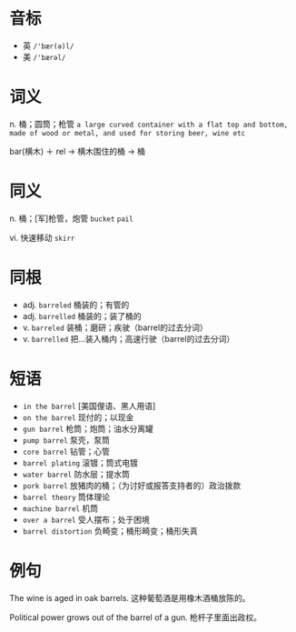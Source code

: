 # 音标

- 英 `/'bær(ə)l/`
- 美 `/'bærəl/`

# 词义

n. 桶；圆筒；枪管
`a large curved container with a flat top and bottom, made of wood or metal, and used for storing beer, wine etc`



bar(横木) ＋ rel → 横木围住的桶 → 桶

# 同义

n. 桶；[军]枪管，炮管
`bucket` `pail`

vi. 快速移动
`skirr`

# 同根

- adj. `barreled` 桶装的；有管的
- adj. `barrelled` 桶装的；装了桶的
- v. `barreled` 装桶；磨研；疾驶（barrel的过去分词）
- v. `barrelled` 把…装入桶内；高速行驶（barrel的过去分词）

# 短语

- `in the barrel` [美国俚语、黑人用语]
- `on the barrel` 现付的；以现金
- `gun barrel` 枪筒；炮筒；油水分离罐
- `pump barrel` 泵壳，泵筒
- `core barrel` 钻管；心管
- `barrel plating` 滚镀；筒式电镀
- `water barrel` 防水层；提水筒
- `pork barrel` 放猪肉的桶；（为讨好或报答支持者的）政治拨款
- `barrel theory` 筒体理论
- `machine barrel` 机筒
- `over a barrel` 受人摆布；处于困境
- `barrel distortion` 负畸变；桶形畸变；桶形失真

# 例句

The wine is aged in oak barrels.
这种葡萄酒是用橡木酒桶放陈的。

Political power grows out of the barrel of a gun.
枪杆子里面出政权。


